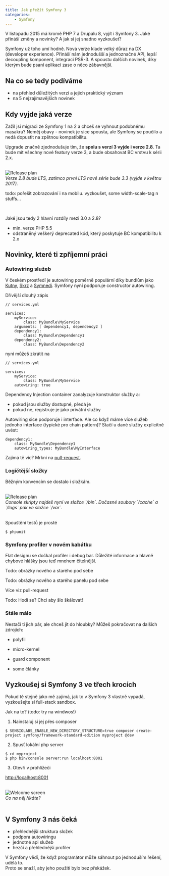 ```yaml
---
title: Jak přežít Symfony 3
categories:
    - Symfony
---
```


V listopadu 2015 má kromě PHP 7 a Drupalu 8, vyjít i Symfony 3. Jaké přináší změny a novinky? A jak si jej snadno vyzkoušet?

Symfony už toho umí hodně. Nová verze klade velký důraz na DX (developer experience). Přináší nám jednodušší a jednoznačné API, lepší decoupling komponent, integraci PSR-3. A spoustu dalších novinek, díky kterým bude psaní aplikací zase o něco zábavnější.


## Na co se tedy podíváme

- na přehled důležitých verzí a jejich praktický význam
- na 5 nejzajímavějších novinek


## Kdy vyjde jaká verze

Zažil jsi migraci ze Symfony 1 na 2 a chceš se vyhnout podobnému masakru? Neměj obavy - novinek je sice spousta, ale Symfony se poučilo a nedá dopustit na zpětnou kompatibilitu.

Upgrade značně zjednodušuje tím, že **spolu s verzí 3 vyjde i verze 2.8**. Ta bude mít všechny nové featury verze 3, a bude obsahovat BC vrstvu k sérii 2.x.

<br>

<div class="text-center">
    <img src="/../../../../images/posts/2015-11-08/release-plan.png" alt="Release plan">
    <br>
    <em>Verze 2.8 bude LTS, zatímco první LTS nové série bude 3.3 (vyjde v květnu 2017).</em>
</div>

todo: pořešit zobrazování i na mobilu. vyzkoušet, some width-scale-tag n stuffs...

<br>

Jaké jsou tedy 2 hlavní rozdíly mezi 3.0 a 2.8?

- min. verze PHP 5.5
- odstraněný veškerý deprecated kód, který poskytuje BC kompatibilitu k 2.x

## Novinky, které ti zpříjemní práci

### Autowiring služeb

V českém prostředí je autowiring poměrně populární díky bundlům jako [Kutny](https://github.com/kutny/autowiring-bundle), [Skrz](https://github.com/skrz/autowiring-bundle) a [Symnedi](https://github.com/Symnedi/AutowiringBundle). 
Symfony nyní podporuje constructor autowiring.

Dřívější dlouhý zápis

```language-yaml
// services.yml 

services:
	myService:
		class: MyBundle\MyService
	arguments: [ dependency1, dependency2 ]
	dependency1:
		class: MyBundle\Dependency1
	dependency2:
		class: MyBundle\Dependency2
```

nyní můžeš zkrátit na

```language-yaml
// services.yml

services:
	myService:
		class: MyBundle\MyService
	autowiring: true
```

Dependency Injection container zanalyzuje konstruktor služby a:

- pokud jsou služby dostupné, předá je
- pokud ne, registruje je jako privátní služby


Autowiring sice podporuje i interface. Ale co když máme více služeb jednoho interface (typické pro chain pattern)? Stačí u dané služby explicitně uvést:

```language-yaml
dependency1:
	class: MyBundle\Dependency1
	autowiring_types: MyBundle\MyInterface
```

Zajímá tě víc? Mrkni na [pull-request](https://github.com/symfony/symfony/pull/15613).


### Logičtější složky

Běžným konvencím se dostalo i složkám.

<br>

<div class="text-center">
    <img src="/../../../../images/posts/2015-11-08/directory-structure.png" alt="Release plan">
    <br>
    <em>Console skripty najdeš nyní ve složce `/bin`. Dočasné soubory `/cache` a `/logs` pak ve složce `/var`.</em>
</div>

<br>

Spouštění testů je prosté

```language-bash
$ phpunit
```


### Symfony profiler v novém kabátku

Flat designu se dočkal profiler i debug bar. Důležité informace a hlavně chybové hlášky jsou teď mnohem čitelnější.

Todo: obrázky nového a starého pod sebe

Todo: obrázky nového a starého panelu pod sebe


Více viz pull-request


Todo: Hodí se? Chci aby šlo škálovat!

### Stále málo

Nestačí ti jich pár, ale chceš jít do hloubky? Můžeš pokračovat na dalších zdrojích:

- polyfil
- micro-kernel
- guard component

- some články




## Vyzkoušej si Symfony 3 ve třech krocích

Pokud tě stejně jako mě zajímá, jak to v Symfony 3 vlastně vypadá, vyzkoušejte si full-stack sandbox.

Jak na to? (todo: try na windwos!) 

1) Nainstaluj si jej přes composer

```language-bash
$ SENSIOLABS_ENABLE_NEW_DIRECTORY_STRUCTURE=true composer create-project symfony/framework-standard-edition myproject @dev
```

2) Spusť lokální php server

```language-bash
$ cd myproject
$ php bin/console server:run localhost:8001
```

3) Otevři v prohlížeči

[http://localhost:8001](http://localhost:8001)

<br>

<div class="text-center">
    <img src="/../../../../images/posts/2015-11-08/welcome.png" alt="Welcome screen">
    <br>
    <em>Co na něj říkáte?</em>
</div>

<br> 
 

## V Symfony 3 nás čeká

- přehlednější struktura složek
- podpora autowiringu
- jednotné api služeb
- hezčí a přehlednější profiler

V Symfony vědí, že když programátor může sáhnout po jednoduším řešení, udělá to.
<br>
Proto se snaží, aby jeho použití bylo bez překážek.
